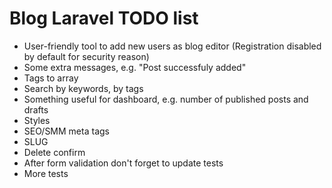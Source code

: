 # Blog Laravel TODO list

 - User-friendly tool to add new users as blog editor (Registration disabled by default for security reason)
 - Some extra messages, e.g. "Post successfuly added"
 - Tags to array
 - Search by keywords, by tags
 - Something useful for dashboard, e.g. number of published posts and drafts
 - Styles
 - SEO/SMM meta tags
 - SLUG
 - Delete confirm
 - After form validation don't forget to update tests
 - More tests
